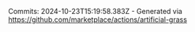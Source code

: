 Commits: 2024-10-23T15:19:58.383Z - Generated via https://github.com/marketplace/actions/artificial-grass
<br>
